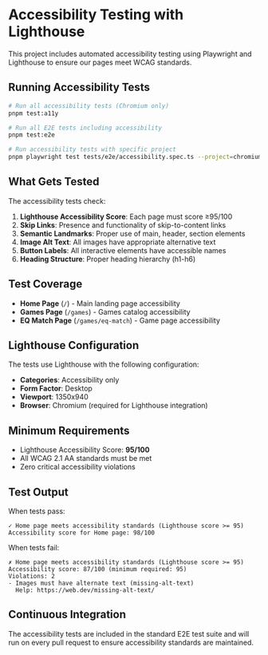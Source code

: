 # Accessibility Testing with Lighthouse

This project includes automated accessibility testing using Playwright and Lighthouse to ensure our pages meet WCAG standards.

## Running Accessibility Tests

```bash
# Run all accessibility tests (Chromium only)
pnpm test:a11y

# Run all E2E tests including accessibility
pnpm test:e2e

# Run accessibility tests with specific project
pnpm playwright test tests/e2e/accessibility.spec.ts --project=chromium
```

## What Gets Tested

The accessibility tests check:

1. **Lighthouse Accessibility Score**: Each page must score ≥95/100
2. **Skip Links**: Presence and functionality of skip-to-content links
3. **Semantic Landmarks**: Proper use of main, header, section elements
4. **Image Alt Text**: All images have appropriate alternative text
5. **Button Labels**: All interactive elements have accessible names
6. **Heading Structure**: Proper heading hierarchy (h1-h6)

## Test Coverage

- **Home Page** (`/`) - Main landing page accessibility
- **Games Page** (`/games`) - Games catalog accessibility  
- **EQ Match Page** (`/games/eq-match`) - Game page accessibility

## Lighthouse Configuration

The tests use Lighthouse with the following configuration:
- **Categories**: Accessibility only
- **Form Factor**: Desktop
- **Viewport**: 1350x940
- **Browser**: Chromium (required for Lighthouse integration)

## Minimum Requirements

- Lighthouse Accessibility Score: **95/100**
- All WCAG 2.1 AA standards must be met
- Zero critical accessibility violations

## Test Output

When tests pass:
```
✓ Home page meets accessibility standards (Lighthouse score >= 95)
Accessibility score for Home page: 98/100
```

When tests fail:
```
✗ Home page meets accessibility standards (Lighthouse score >= 95)
Accessibility score: 87/100 (minimum required: 95)
Violations: 2
- Images must have alternate text (missing-alt-text)
  Help: https://web.dev/missing-alt-text/
```

## Continuous Integration

The accessibility tests are included in the standard E2E test suite and will run on every pull request to ensure accessibility standards are maintained.
